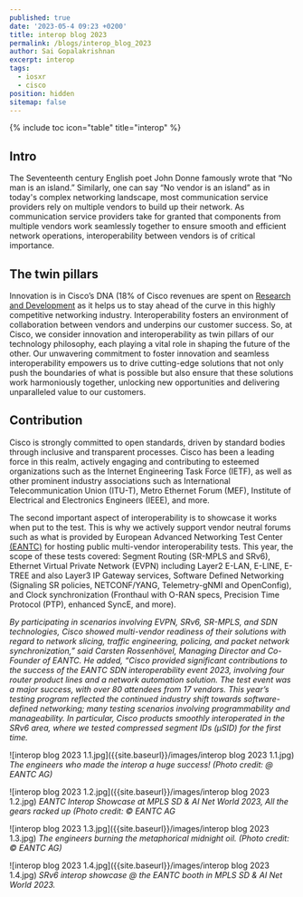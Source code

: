```yaml
---
published: true
date: '2023-05-4 09:23 +0200'
title: interop blog 2023
permalink: /blogs/interop_blog_2023
author: Sai Gopalakrishnan
excerpt: interop
tags:
  - iosxr
  - cisco
position: hidden
sitemap: false
---
```


{% include toc icon="table" title="interop" %}

## Intro

The Seventeenth century English poet John Donne famously wrote that “No man is an island.” Similarly, one can say “No vendor is an island” as in today's complex networking landscape, most communication service providers rely on multiple vendors to build up their network. As communication service providers take for granted that components from multiple vendors work seamlessly together to ensure smooth and efficient network operations, interoperability between vendors is of critical importance.

## The twin pillars
Innovation is in Cisco’s DNA (18% of Cisco revenues are spent on [Research and Development](https://investor.cisco.com/news/news-details/2023/CISCO-REPORTS-SECOND-QUARTER-EARNINGS/default.aspx) as it helps us to stay ahead of the curve in this highly competitive networking industry. Interoperability fosters an environment of collaboration between vendors and underpins our customer success. So, at Cisco, we consider innovation and interoperability as twin pillars of our technology philosophy, each playing a vital role in shaping the future of the other. Our unwavering commitment to foster innovation and seamless interoperability empowers us to drive cutting-edge solutions that not only push the boundaries of what is possible but also ensure that these solutions work harmoniously together, unlocking new opportunities and delivering unparalleled value to our customers.

## Contribution
Cisco is strongly committed to open standards, driven by standard bodies through inclusive and transparent processes. Cisco has been a leading force in this realm, actively engaging and contributing to esteemed organizations such as the Internet Engineering Task Force (IETF), as well as other prominent industry associations such as International Telecommunication Union (ITU-T), Metro Ethernet Forum (MEF), Institute of Electrical and Electronics Engineers (IEEE), and more.

The second important aspect of interoperability is to showcase it works when put to the test. This is why we actively support vendor neutral forums such as what is provided by European Advanced Networking Test Center [(EANTC)](https://eantc.de/) for hosting public multi-vendor interoperability tests. This year, the scope of these tests covered: Segment Routing (SR-MPLS and SRv6), Ethernet Virtual Private Network (EVPN) including Layer2 E-LAN, E-LINE, E-TREE and also Layer3 IP Gateway services, Software Defined Networking (Signaling SR policies, NETCONF/YANG, Telemetry-gNMI and OpenConfig), and Clock synchronization (Fronthaul with O-RAN specs, Precision Time Protocol (PTP), enhanced SyncE, and more).

_By participating in scenarios involving EVPN, SRv6, SR-MPLS, and SDN technologies, Cisco showed multi-vendor readiness of their solutions with regard to network slicing, traffic engineering, policing, and packet network synchronization,” said Carsten Rossenhövel, Managing Director and Co-Founder of EANTC. He added, “Cisco provided significant contributions to the success of the EANTC SDN interoperability event 2023, involving four router product lines and a network automation solution. The test event was a major success, with over 80 attendees from 17 vendors. This year’s testing program reflected the continued industry shift towards software-defined networking; many testing scenarios involving programmability and manageability. In particular, Cisco products smoothly interoperated in the SRv6 area, where we tested compressed segment IDs (µSID) for the first time._

![interop blog 2023 1.1.jpg]({{site.baseurl}}/images/interop blog 2023 1.1.jpg)
_The engineers who made the interop a huge success! (Photo credit: @ EANTC AG)_

![interop blog 2023 1.2.jpg]({{site.baseurl}}/images/interop blog 2023 1.2.jpg)
_EANTC Interop Showcase at MPLS SD & AI Net World 2023, All the gears racked up (Photo credit: © EANTC AG_

![interop blog 2023 1.3.jpg]({{site.baseurl}}/images/interop blog 2023 1.3.jpg)
_The engineers burning the metaphorical midnight oil. (Photo credit: © EANTC AG)_

![interop blog 2023 1.4.jpg]({{site.baseurl}}/images/interop blog 2023 1.4.jpg)
_SRv6 interop showcase @ the EANTC booth in MPLS SD & AI Net World 2023._


